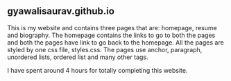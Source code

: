 ## gyawalisaurav.github.io
This is my website and contains three pages that are: homepage, resume and biography. The homepage contains the links to go to both the pages and both the pages have link to go back to the homepage. All the pages are styled by one css file, styles.css. The pages use anchor, paragraph, unordered lists, ordered list and many other tags.

I have spent around 4 hours for totally completing this website.
